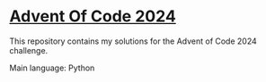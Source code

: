 # [Advent Of Code 2024](https://adventofcode.com/2024)
This repository contains my solutions for the Advent of Code 2024 challenge.

Main language: Python
